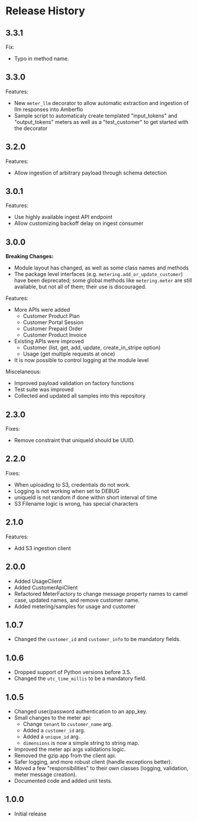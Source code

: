 # Release History

## 3.3.1

Fix:
- Typo in method name.

## 3.3.0
Features:
- New `meter_llm` decorator to allow automatic extraction and ingestion of llm responses into Amberflo
- Sample script to automaticaly create templated "input_tokens" and "output_tokens" meters as well as a "test_customer" to get started with the decorator

## 3.2.0
Features:
- Allow ingestion of arbitrary payload through schema detection

## 3.0.1

Features:
- Use highly available ingest API endpoint
- Allow customizing backoff delay on ingest consumer

## 3.0.0

**Breaking Changes:**
- Module layout has changed, as well as some class names and methods
- The package level interfaces (e.g. `metering.add_or_update_customer`) have been deprecated; some global methods like `metering.meter` are still available, but not all of them; their use is discouraged.

Features:
- More APIs were added
    - Customer Product Plan
    - Customer Portal Session
    - Customer Prepaid Order
    - Customer Product Invoice
- Existing APIs were improved
    - Customer (list, get, add, update, create_in_stripe option)
    - Usage (get multiple requests at once)
- It is now possible to control logging at the module level

Miscelaneous:
- Improved payload validation on factory functions
- Test suite was improved
- Collected and updated all samples into this repository

## 2.3.0

Fixes:
- Remove constraint that uniqueId should be UUID.

## 2.2.0

Fixes:
- When uploading to S3, credentials do not work.
- Logging is not working when set to DEBUG
- uniqueId is not random if done within short interval of time
- S3 Filename logic is wrong, has special characters

## 2.1.0

Features:
- Add S3 ingestion client

## 2.0.0

- Added UsageClient
- Added CustomerApiClient
- Refactored MeterFactory to change message property names to camel case, updated names, and remove customer name.
- Added metering/samples for usage and customer

## 1.0.7

- Changed the `customer_id` and `customer_info` to be mandatory fields.

## 1.0.6

- Dropped support of Python versions before 3.5.
- Changed the `utc_time_millis` to be a mandatory field.

## 1.0.5

- Changed user/password authentication to an app_key.
- Small changes to the meter api:
  - Change `tenant` to `customer_name` arg.
  - Added a `customer_id` arg.
  - Added a `unique_id` arg.
  - `dimensions` is now a simple string to string map.
- Improved the meter api args validations logic.
- Removed the gzip app from the client api.
- Safer logging, and more robust client (handle exceptions better).
- Moved a few "responsibilities" to their own classes (logging, validation, meter message creation).
- Documented code and added unit tests.

## 1.0.0

- Initial release
